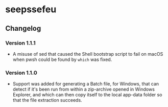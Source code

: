 # seepssefeu

## Changelog

### Version 1.1.1

- A misuse of sed that caused the Shell bootstrap script to fail on macOS when pwsh could be found by `which` was fixed.

### Version 1.1.0

- Support was added for generating a Batch file, for Windows, that can detect if it's been run from within a zip-archive opened in Windows Explorer, and which can then copy itself to the local app-data folder so that the file extraction succeeds.
